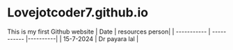 # Lovejotcoder7.github.io
This is my first Github website 
	| Date | resources person|
| ----------- | ----------- |----------|
| 15-7-2024 | Dr payara lal | 
